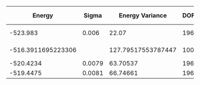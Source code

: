 | Energy   | Sigma  | Energy Variance | DOF | Method                                | Data Repository |
|----------|--------|-----------------|-----|---------------------------------------|-----------------|
| -523.983 | 0.006  | 22.07           | 196 | VMC with fermions (flux+neel+Jastrow) |                 |
| -516.3911695223306 | | 127.79517553787447 | 100 | DMRG (bond dimension = 512)     |                 |
| -520.4234 | 0.0079 | 63.70537       | 196 | RBM (alpha = 1)                       |                 |
| -519.4475 | 0.0081 | 66.74661       | 196 | Jastrow baseline                      |                 |
